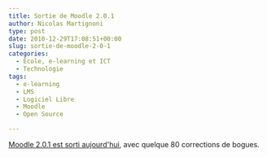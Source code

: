 ```yaml
---
title: Sortie de Moodle 2.0.1
author: Nicolas Martignoni
type: post
date: 2010-12-29T17:08:51+00:00
slug: sortie-de-moodle-2-0-1
categories:
  - École, e-learning et ICT
  - Technologie
tags:
  - e-learning
  - LMS
  - Logiciel Libre
  - Moodle
  - Open Source

---
```

[Moodle 2.0.1 est sorti aujourd'hui][1], avec quelque 80 corrections de bogues.

 [1]: http://moodle.org/mod/forum/discuss.php?d=165153

<!--more-->
